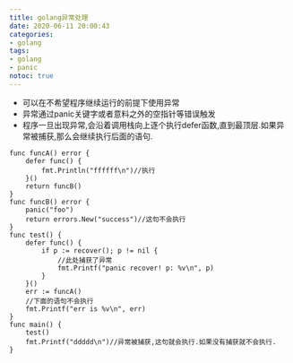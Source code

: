 ```yaml
---
title: golang异常处理
date: 2020-06-11 20:00:43
categories:
- golang
tags: 
- golang
- panic
notoc: true
---
```

* 可以在不希望程序继续运行的前提下使用异常
* 异常通过panic关键字或者意料之外的空指针等错误触发
* 程序一旦出现异常,会沿着调用栈向上逐个执行defer函数,直到最顶层.如果异常被捕获,那么会继续执行后面的语句.
```
func funcA() error {
	defer func() {
		fmt.Println("ffffff\n")//执行
	}()
	return funcB()
}
func funcB() error {
	panic("foo")
	return errors.New("success")//这句不会执行
}
func test() {
	defer func() {
		if p := recover(); p != nil {
			//此处捕获了异常
			fmt.Printf("panic recover! p: %v\n", p)
		}
	}()
	err := funcA()
	//下面的语句不会执行
	fmt.Printf("err is %v\n", err)
}
func main() {
	test()
	fmt.Printf("ddddd\n")//异常被捕获,这句就会执行.如果没有捕获就不会执行.
}
```
